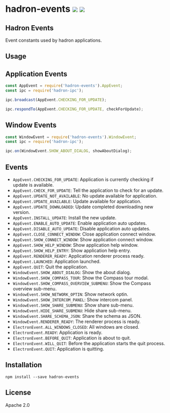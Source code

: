 # hadron-events [![][travis_img]][travis_url] [![][npm_img]][npm_url]

Hadron Events
-------------

Event constants used by hadron applications.

## Usage

Application Events
------------------

```javascript
const AppEvent = require('hadron-events').AppEvent;
const ipc = require('hadron-ipc');

ipc.broadcast(AppEvent.CHECKING_FOR_UPDATE);

ipc.respondTo(AppEvent.CHECKING_FOR_UPDATE, checkForUpdate);
```

Window Events
-------------

```javascript
const WindowEvent = require('hadron-events').WindowEvent;
const ipc = require('hadron-ipc');

ipc.on(WindowEvent.SHOW_ABOUT_DIALOG, showAboutDialog);
```

## Events

- `AppEvent.CHECKING_FOR_UPDATE`: Application is currently checking if update is available.
- `AppEvent.CHECK_FOR_UPDATE`: Tell the application to check for an update.
- `AppEvent.UPDATE_NOT_AVAILABLE`: No update available for application.
- `AppEvent.UPDATE_AVAILABLE`: Update available for application.
- `AppEvent.UPDATE_DOWNLOADED`: Update completed downloading new version.
- `AppEvent.INSTALL_UPDATE`: Install the new update.
- `AppEvent.ENABLE_AUTO_UPDATE`: Enable application auto updates.
- `AppEvent.DISABLE_AUTO_UPDATE`: Disable application auto updates.
- `AppEvent.CLOSE_CONNECT_WINDOW`: Close application connect window.
- `AppEvent.SHOW_CONNECT_WINDOW`: Show application connect window.
- `AppEvent.SHOW_HELP_WINDOW`: Show application help window.
- `AppEvent.SHOW_HELP_ENTRY`: Show application help entry.
- `AppEvent.RENDERER_READY`: Application renderer process ready.
- `AppEvent.LAUNCHED`: Application launched.
- `AppEvent.QUIT`: Quit the application.
- `WindowEvent.SHOW_ABOUT_DIALOG`: Show the about dialog.
- `WindowEvent.SHOW_COMPASS_TOUR`: Show the Compass tour modal.
- `WindowEvent.SHOW_COMPASS_OVERVIEW_SUBMENU`: Show the Compass overview sub-menu.
- `WindowEvent.SHOW_NETWORK_OPTIN`: Show network optin.
- `WindowEvent.SHOW_INTERCOM_PANEL`: Show intercom panel.
- `WindowEvent.SHOW_SHARE_SUBMENU`: Show share sub-menu.
- `WindowEvent.HIDE_SHARE_SUBMENU`: Hide share sub-menu.
- `WindowEvent.SHARE_SCHEMA_JSON`: Share the schema as JSON.
- `WindowEvent.RENDERER_READY`: The renderer process is ready.
- `ElectronEvent.ALL_WINDOWS_CLOSED`: All windows are closed.
- `ElectronEvent.READY`: Application is ready.
- `ElectronEvent.BEFORE_QUIT`: Application is about to quit.
- `ElectronEvent.WILL_QUIT`: Before the application starts the quit process.
- `ElectronEvent.QUIT`: Application is quitting.

## Installation

```
npm install --save hadron-events
```

## License

Apache 2.0

[travis_img]: https://img.shields.io/travis/mongodb-js/hadron-events.svg?style=flat-square
[travis_url]: https://travis-ci.org/mongodb-js/hadron-events
[npm_img]: https://img.shields.io/npm/v/hadron-events.svg?style=flat-square
[npm_url]: https://www.npmjs.org/package/hadron-events
